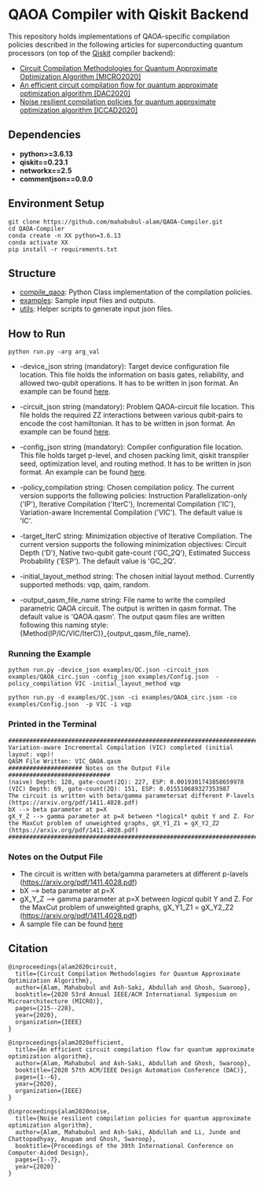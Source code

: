 # QAOA Compiler with Qiskit Backend

This repository holds implementations of QAOA-specific compilation policies described in the following articles for superconducting quantum processors (on top of the [Qiskit](https://github.com/Qiskit/qiskit) compiler backend):
* [Circuit Compilation Methodologies for Quantum Approximate Optimization Algorithm [MICRO2020]](https://ieeexplore.ieee.org/iel7/9251289/9251849/09251960.pdf?casa_token=bS5P0P7L7W8AAAAA:dWCmbrvC98xyVninXaiZoDweR1C3tPJ7q9YCTeLq_1SPa_HBC6-GBdHjGwgvgigid8CDjoA)
* [An efficient circuit compilation flow for quantum approximate optimization algorithm [DAC2020]](https://ieeexplore.ieee.org/iel7/9211868/9218488/09218558.pdf?casa_token=OkGG7zPyUMYAAAAA:qcKOGwF3jq3tW9F4bfVBoYW78tDlGZnD4LhjXhLN51kreccFfOqiQLEDdvYtRgHQFabAGPI)
* [Noise resilient compilation policies for quantum approximate optimization algorithm [ICCAD2020]](https://dl.acm.org/doi/pdf/10.1145/3400302.3415745?casa_token=D_dOwFq1iIsAAAAA:8mS78EK6GYdV7ELjeh01mi-3lSZRgI9yWeWtYq2o5VBHiCooCPFGZDI5PVbcE12ezLOGNOBDno4)

## Dependencies
* **python>=3.6.13**
* **qiskit==0.23.1**
* **networkx==2.5**
* **commentjson==0.9.0**

## Environment Setup
```
git clone https://github.com/mahabubul-alam/QAOA-Compiler.git
cd QAOA-Compiler
conda create -n XX python=3.6.13
conda activate XX
pip install -r requirements.txt
```

## Structure
* [compile_qaoa](https://github.com/mahabubul-alam/QAOA-Compiler/tree/main/compile_qaoa): Python Class implementation of the compilation policies.
* [examples](https://github.com/mahabubul-alam/QAOA_Compiler/tree/main/examples): Sample input files and outputs.
* [utils](https://github.com/mahabubul-alam/QAOA_Compiler/tree/main/utils): Helper scripts to generate input json files.

## How to Run
```
python run.py -arg arg_val
```
* -device_json string (mandatory): Target device configuration file location. This file holds the information on basis gates, reliability, and allowed two-qubit operations. It has to be written in json format. An example can be found [here](https://github.com/mahabubul-alam/QAOA_Compiler/blob/main/examples/QC.json).

* -circuit_json string (mandatory): Problem QAOA-circuit file location. This file holds the required ZZ interactions between various qubit-pairs to encode the cost hamiltonian. It has to be written in json format. An example can be found [here](https://github.com/mahabubul-alam/QAOA_Compiler/blob/main/examples/QAOA_circ.json).

* -config_json string (mandatory): Compiler configuration file location. This file holds target p-level, and chosen packing limit, qiskit transpiler seed, optimization level, and routing method. It has to be written in json format. An example can be found [here](https://github.com/mahabubul-alam/QAOA_Compiler/blob/main/examples/Config.json).

* -policy_compilation string: Chosen compilation policy. The current version supports the following policies: Instruction Parallelization-only ('IP'), Iterative Compilation ('IterC'), Incremental Compilation ('IC'), Variation-aware Incremental Compilation ('VIC'). The default value is 'IC'.

* -target_IterC string: Minimization objective of Iterative Compilation. The current version supports the following minimization objectives: Circuit Depth ('D'), Native two-qubit gate-count ('GC_2Q'), Estimated Success Probability ('ESP'). The default value is 'GC_2Q'.

* -initial_layout_method string: The chosen initial layout method. Currently supported methods: vqp, qaim, random.

* -output_qasm_file_name string: File name to write the compiled parametric QAOA circuit. The output is written in qasm format. The default value is 'QAOA.qasm'. The output qasm files are written following this naming style: {Method(IP/IC/VIC/IterC)}_{output_qasm_file_name}.

### Running the Example
```
python run.py -device_json examples/QC.json -circuit_json examples/QAOA_circ.json -config_json examples/Config.json  -policy_compilation VIC -initial_layout_method vqp
```
```
python run.py -d examples/QC.json -ci examples/QAOA_circ.json -co examples/Config.json  -p VIC -i vqp
```

### Printed in the Terminal
```
############################################################################
Variation-aware Incremental Compilation (VIC) completed (initial layout: vqp)!
QASM File Written: VIC_QAOA.qasm
##################### Notes on the Output File #############################
(naive) Depth: 128, gate-count(2Q): 227, ESP: 0.0019301743858659978
(VIC) Depth: 69, gate-count(2Q): 151, ESP: 0.015510689327353987
The circuit is written with beta/gamma parametersat different P-lavels (https://arxiv.org/pdf/1411.4028.pdf)
bX --> beta parameter at p=X
gX_Y_Z --> gamma parameter at p=X between *logical* qubit Y and Z. For the MaxCut problem of unweighted graphs, gX_Y1_Z1 = gX_Y2_Z2 (https://arxiv.org/pdf/1411.4028.pdf)
############################################################################
```

### Notes on the Output File
* The circuit is written with beta/gamma parameters at different p-lavels (https://arxiv.org/pdf/1411.4028.pdf)
* bX --> beta parameter at p=X
* gX_Y_Z --> gamma parameter at p=X between *logical* qubit Y and Z. For the MaxCut problem of unweighted graphs, gX_Y1_Z1 = gX_Y2_Z2 (https://arxiv.org/pdf/1411.4028.pdf)
* A sample file can be found [here](https://github.com/mahabubul-alam/QAOA_Compiler/blob/main/examples/uncompiled_QAOA.qasm)




## Citation
```
@inproceedings{alam2020circuit,
  title={Circuit Compilation Methodologies for Quantum Approximate Optimization Algorithm},
  author={Alam, Mahabubul and Ash-Saki, Abdullah and Ghosh, Swaroop},
  booktitle={2020 53rd Annual IEEE/ACM International Symposium on Microarchitecture (MICRO)},
  pages={215--228},
  year={2020},
  organization={IEEE}
}

@inproceedings{alam2020efficient,
  title={An efficient circuit compilation flow for quantum approximate optimization algorithm},
  author={Alam, Mahabubul and Ash-Saki, Abdullah and Ghosh, Swaroop},
  booktitle={2020 57th ACM/IEEE Design Automation Conference (DAC)},
  pages={1--6},
  year={2020},
  organization={IEEE}
}

@inproceedings{alam2020noise,
  title={Noise resilient compilation policies for quantum approximate optimization algorithm},
  author={Alam, Mahabubul and Ash-Saki, Abdullah and Li, Junde and Chattopadhyay, Anupam and Ghosh, Swaroop},
  booktitle={Proceedings of the 39th International Conference on Computer-Aided Design},
  pages={1--7},
  year={2020}
}
```
